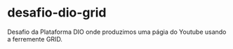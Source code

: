 # desafio-dio-grid
Desafio da Plataforma DIO onde produzimos uma págia do Youtube usando a ferremente GRID.
